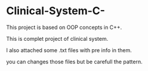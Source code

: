 # Clinical-System-C-
This project is based on OOP concepts in C++. 

This is complet project of clinical system. 

I also attached some .txt files with pre info in them. 

you can changes those files but be carefull the pattern.
